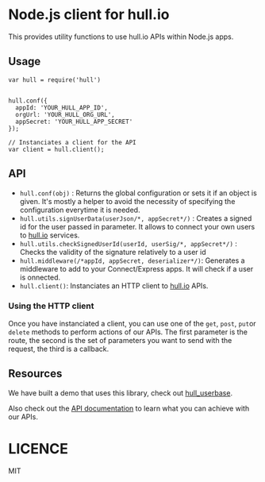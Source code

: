 # Node.js client for hull.io

This provides utility functions to use hull.io APIs within Node.js apps.

## Usage

```
var hull = require('hull')


hull.conf({
  appId: 'YOUR_HULL_APP_ID',
  orgUrl: 'YOUR_HULL_ORG_URL',
  appSecret: 'YOUR_HULL_APP_SECRET'
});

// Instanciates a client for the API
var client = hull.client();
```

## API

* `hull.conf(obj)` : Returns the global configuration or sets it if an object is given. It's mostly a helper to avoid the necessity of specifying the configuration everytime it is needed.
* `hull.utils.signUserData(userJson/*, appSecret*/)` : Creates a signed id for the user passed in parameter. It allows to connect your own users to [hull.io](http://hull.io) services.
* `hull.utils.checkSignedUserId(userId, userSig/*, appSecret*/)` : Checks the validity of the signature relatively to a user id
* `hull.middleware(/*appId, appSecret, deserializer*/)`: Generates a middleware to add to your Connect/Express apps. It will check if a user is onnected.
* `hull.client()`: Instanciates an HTTP client to [hull.io](http://hull.io) APIs.

### Using the HTTP client

Once you have instanciated a client, you can use one of the `get`, `post`, `put`or `delete` methods to perform actions of our APIs.
The first parameter is the route, the second is the set of parameters you want to send with the request, the third is a callback.


## Resources

We have built a demo that uses this library, check out [hull\_userbase](http://github.com/hull/hull_userbase).

Also check out the [API documentation](http://hull.io/docs/api) to learn what you can achieve with our APIs.

# LICENCE

MIT
